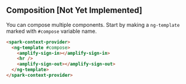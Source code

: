 ## Composition [Not Yet Implemented]

You can compose multiple components. Start by making a `ng-template` marked with `#compose` variable name. 

```html
<spark-context-provider>
  <ng-template #compose>
    <amplify-sign-in></amplify-sign-in>
    <hr />
    <amplify-sign-out></amplify-sign-out>
  </ng-template>
</spark-context-provider>
```
